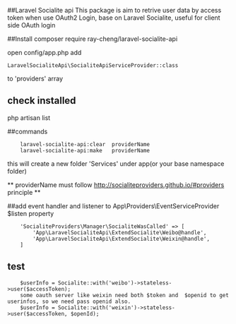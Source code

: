 ##Laravel Socialite api
This package is aim to retrive user data by access token when use OAuth2 Login, base on Laravel Socialite, useful for client side OAuth login


##Install
    composer require ray-cheng/laravel-socialite-api

open config/app.php
add 

    LaravelSocialiteApi\SocialiteApiServiceProvider::class

 to 'providers' array
 
 
## check installed

php artisan list

##commands

        laravel-socialite-api:clear  providerName   
        laravel-socialite-api:make   providerName    
   
   this will create a new folder 'Services' under app(or your base namespace folder)
   
** providerName must follow http://socialiteproviders.github.io/#providers principle **

##add event handler and listener to App\Providers\EventServiceProvider $listen property


        'SocialiteProviders\Manager\SocialiteWasCalled' => [
            'App\LaravelSocialiteApi\ExtendSocialite\Weibo@handle',
            'App\LaravelSocialiteApi\ExtendSocialite\Weixin@handle',
        ]

## test

        $userInfo = Socialite::with('weibo')->stateless->user($accessToken);
        some oauth server like weixin need both $token and  $openid to get userinfos, so we need pass openid also.
        $userInfo = Socialite::with('weixin')->stateless->user($accessToken, $openId);
